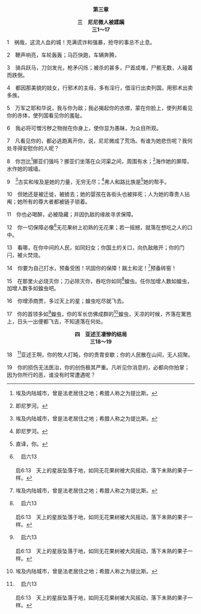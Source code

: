 <p style="text-align:center;font-weight:bold;">第三章</p>

<p style="text-align:center;font-weight:bold;">三　尼尼微人被蹂躏<br>三1～17</p>

1　祸哉，这流人血的城！充满谎诈和强暴，抢夺的事总不止息。

2　鞭声响亮，车轮轰轰；马匹快跑，车辆奔腾，

3　骑兵跃马，刀剑发光，枪矛闪烁；被杀的甚多，尸首成堆，尸骸无数，人碰着而跌倒。

4　都因那美貌的妓女，行邪术的主母，多有淫行，借淫行出卖列国，用邪术出卖多族。

5　万军之耶和华说，我与你为敌；我必揭起你的衣襟，蒙在你脸上，使列邦看见你的赤体，使列国看见你的羞耻。

6　我必将可憎污秽之物抛在你身上，使你显为愚昧，为众目所观。

7　凡看见你的，都必逃跑离开你，说，尼尼微成了荒场。有谁为她悲伤呢？我何处寻得安慰你的人呢？

8　你岂比[^1]挪亚们强吗？挪亚们坐落在众河渠之间，周围有水；[^2]海作她的屏障，水作她的城墙。

[^1]:埃及内陆城市，曾是法老居住之地；希腊人称之为提比斯。

[^2]:即尼罗河。

9　[^1]古实和埃及是她的力量，无穷无尽；[^2]弗人和路比族是[^3]她的帮手。

[^1]:即埃提阿伯(埃塞俄比亚。)

[^2]:广意而言，弗是指路比(利比亚)，包括北非大部分。

[^3]:直译，你。

10　但她还是被迁徙，被掳去；她的婴孩在各街头也被摔死；人为她的尊贵人拈阄；她所有的尊大者都被链子锁着。

11　你也必喝醉，必被隐藏；并因仇敌的缘故寻求保障。

12　你一切保障必像[^a]无花果树上初熟的无花果；若一摇撼，就落在想吃之人的口中。

[^a]:　启六13<br><br>启6:13　天上的星辰坠落于地，如同无花果树被大风摇动，落下未熟的果子一样。

13　看哪，在你中间的人民，如同妇女；你国土的关口，向仇敌敞开；你的门闩，被火焚烧。

14　你要为自己打水，预备受困！巩固你的保障！踹土和泥！[^1]预备砖窑！

[^1]:或，加强。

15　在那里火必烧灭你；刀必除灭你，吞吃你如同[^a]蝗虫。任你加增人数如蝗虫，加增人数多如蝗虫吧。

[^a]:　珥一4<br><br>珥1:4　剪蝗剩下的，群蝗来吃；群蝗剩下的，舔蝗来吃；舔蝗剩下的，毁蝗来吃。

16　你增添商贾，多过天上的星；蝗虫吃尽就飞去。

17　你的首领多如[^a]蝗虫，你的军长仿佛成群的[^1]蝗虫，天凉的时候，齐落在篱笆上，日头一出便都飞去，不知道落在何处。

[^1]:这里提到蝗虫是很有意义的，指明亚述人也是蹂躏以色列的“蝗虫”（珥一4与注）。亚述蝗虫最后被巴比伦蝗虫击败。<br><br>按照小申言者书，神惩治以色列并惩罚列国，乃是为着基督的显现。那鸿书主要的点乃是：当神惩治以色列并惩罚列国时，祂总是尽所能的保守以色列，为使基督得显现。神用一种蝗虫对付另一种蝗虫，为要保守以色列，使基督能借由蒙保守而存留的以色列作管道，得以被带进来。

[^a]:　启九7<br><br>启9:7　蝗虫的样子好像预备出战的马，头上好像戴着冠冕，仿佛是金的，脸面像人的脸面，

<p style="text-align:center;font-weight:bold;">四　亚述王凄惨的结局<br>三18～19</p>

18　[^a]亚述王啊，你的牧人打盹，你的贵胄安歇；你的人民散在山间，无人招聚。

[^a]:　耶五十18；结三一3；12～17<br><br>耶50:18　所以万军之耶和华以色列的神如此说，我必惩罚巴比伦王和他的地，像我从前惩罚亚述王一样。<br><br>结31:3　亚述曾是利巴嫩中的香柏树，枝条荣美，影密如林，极其高大，树梢立于茂密枝叶中。<br><br>结31:12　外人，就是列邦中最凶残的，将它砍断弃于山上，它的枝条落在一切山谷中，它的枝子折断，落在地的一切深谷旁；地上的众民已经离开它的荫下，丢弃了它。<br><br>结31:13　空中的飞鸟都要宿在这倾倒的树上，田野的走兽都要来到它的枝条上，<br><br>结31:14　好使水旁的诸树不因高大而自高，也不将树梢立于茂密枝叶中，并且那些得水滋润的树木，都不得高大自立；因为它们都被交与死亡，到地的深处，到那些下坑的世人中去了。<br><br>结31:15　主耶和华如此说，它下阴间的那日，我便使人悲哀；我为它遮盖深处的泉源，使江河受阻，大水停流；我也使利巴嫩为它悲伤，田野的诸树都因它发昏。<br><br>结31:16　我将它扔到阴间，与下坑的人一同下去；那时，列国听见它坠落的响声就都震动。伊甸的一切树，就是利巴嫩得水滋润、最佳最美的树，都在地的最低下之处受了安慰。<br><br>结31:17　它们也与它同下阴间，到被刀杀的人那里；它们曾作它的膀臂，在列国中居住在它的荫下。

19　你的损伤无法医治，你的创伤极其严重。凡听见你消息的，必都向你拍掌；因为你所行的恶，谁没有时常遭遇呢？
